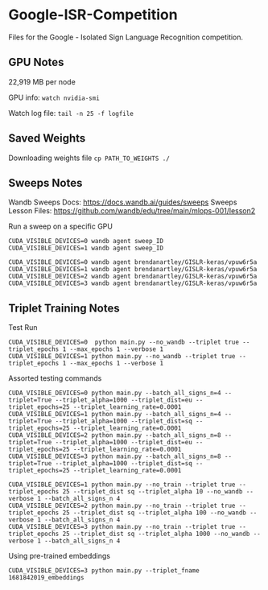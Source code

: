 # Google-ISR-Competition

Files for the Google - Isolated Sign Language Recognition competition.

## GPU Notes

22,919 MB per node

GPU info: `watch nvidia-smi`

Watch log file: `tail -n 25 -f logfile`

## Saved Weights

Downloading weights file
`cp PATH_TO_WEIGHTS ./`


## Sweeps Notes

Wandb Sweeps Docs: https://docs.wandb.ai/guides/sweeps
Sweeps Lesson Files: https://github.com/wandb/edu/tree/main/mlops-001/lesson2

Run a sweep on a specific GPU
```
CUDA_VISIBLE_DEVICES=0 wandb agent sweep_ID
CUDA_VISIBLE_DEVICES=1 wandb agent sweep_ID

CUDA_VISIBLE_DEVICES=0 wandb agent brendanartley/GISLR-keras/vpuw6r5a
CUDA_VISIBLE_DEVICES=1 wandb agent brendanartley/GISLR-keras/vpuw6r5a
CUDA_VISIBLE_DEVICES=2 wandb agent brendanartley/GISLR-keras/vpuw6r5a
CUDA_VISIBLE_DEVICES=3 wandb agent brendanartley/GISLR-keras/vpuw6r5a
```

## Triplet Training Notes

Test Run
```
CUDA_VISIBLE_DEVICES=0  python main.py --no_wandb --triplet true --triplet_epochs 1 --max_epochs 1 --verbose 1
CUDA_VISIBLE_DEVICES=1 python main.py --no_wandb --triplet true --triplet_epochs 1 --max_epochs 1 --verbose 1
```

Assorted testing commands
```
CUDA_VISIBLE_DEVICES=0 python main.py --batch_all_signs_n=4 --triplet=True --triplet_alpha=1000 --triplet_dist=eu --triplet_epochs=25 --triplet_learning_rate=0.0001
CUDA_VISIBLE_DEVICES=1 python main.py --batch_all_signs_n=4 --triplet=True --triplet_alpha=1000 --triplet_dist=sq --triplet_epochs=25 --triplet_learning_rate=0.0001
CUDA_VISIBLE_DEVICES=2 python main.py --batch_all_signs_n=8 --triplet=True --triplet_alpha=1000 --triplet_dist=eu --triplet_epochs=25 --triplet_learning_rate=0.0001
CUDA_VISIBLE_DEVICES=3 python main.py --batch_all_signs_n=8 --triplet=True --triplet_alpha=1000 --triplet_dist=sq --triplet_epochs=25 --triplet_learning_rate=0.0001

CUDA_VISIBLE_DEVICES=1 python main.py --no_train --triplet true --triplet_epochs 25 --triplet_dist sq --triplet_alpha 10 --no_wandb --verbose 1 --batch_all_signs_n 4
CUDA_VISIBLE_DEVICES=2 python main.py --no_train --triplet true --triplet_epochs 25 --triplet_dist sq --triplet_alpha 100 --no_wandb --verbose 1 --batch_all_signs_n 4
CUDA_VISIBLE_DEVICES=3 python main.py --no_train --triplet true --triplet_epochs 25 --triplet_dist sq --triplet_alpha 1000 --no_wandb --verbose 1 --batch_all_signs_n 4
```

Using pre-trained embeddings
```
CUDA_VISIBLE_DEVICES=3 python main.py --triplet_fname 1681842019_embeddings
```